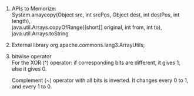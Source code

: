 1. APIs to Memorize:  
System.arraycopy(Object src, int srcPos,
                             Object dest, int destPos, int length),  
   java.util.Arrays.copyOfRange((short[] original, int from, int to),  
   java.util.Arrays.toString

3. External library
org.apache.commons.lang3.ArrayUtils;

4. bitwise operator  
   For the XOR (^) operator: if corresponding bits are different, it gives 1, else it gives 0.

   Complement (~) operator with all bits is inverted. It changes every 0 to 1, and every 1 to 0.
